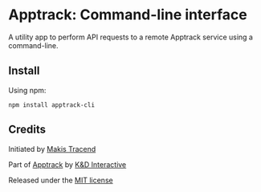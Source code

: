 # Apptrack: Command-line interface

A utility app to perform API requests to a remote Apptrack service using a command-line.

## Install

Using npm:
```
npm install apptrack-cli
```

## Credits

Initiated by [Makis Tracend](http://github.com/tracend)

Part of [Apptrack](http://apptrack.io/) by [K&D Interactive](http://kdi.co/)

Released under the [MIT license](http://makesites.org/licenses/MIT)
